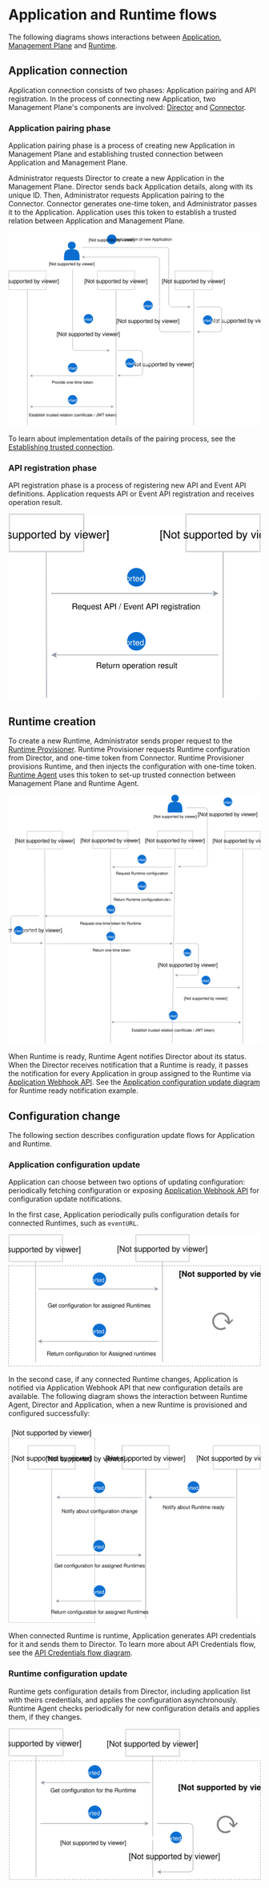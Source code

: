 # Application and Runtime flows

The following diagrams shows interactions between [Application](./../terminology.md#application), [Management Plane](./../terminology.md#management-plane) and [Runtime](./../terminology.md#runtime).

## Application connection

Application connection consists of two phases: Application pairing and API registration. In the process of connecting new Application, two Management Plane's components are involved: [Director](./../terminology.md#mp-director) and [Connector](./../terminology.md#mp-connector).

### Application pairing phase

Application pairing phase is a process of creating new Application in Management Plane and establishing trusted connection between Application and Management Plane. 

Administrator requests Director to create a new Application in the Management Plane. Director sends back Application details, along with its unique ID. Then, Administrator requests Application pairing to the Connector. Connector generates one-time token, and Administrator passes it to the Application. Application uses this token to establish a trusted relation between Application and Management Plane.

![](./assets/app-pairing.svg)

To learn about implementation details of the pairing process, see the [Establishing trusted connection](./establishing-trusted-connection.md).

### API registration phase

API registration phase is a process of registering new API and Event API definitions. Application requests API or Event API registration and receives operation result.

![](./assets/api-registration.svg)

## Runtime creation

To create a new Runtime, Administrator sends proper request to the [Runtime Provisioner](./../terminology.md#mp-runtime-provisioner). Runtime Provisioner requests Runtime configuration from Director, and one-time token from Connector. Runtime Provisioner provisions Runtime, and then injects the configuration with one-time token. [Runtime Agent](./../terminology.md#runtime-agent) uses this token to set-up trusted connection between Management Plane and Runtime Agent.

![](./assets/runtime-creation.svg)

When Runtime is ready, Runtime Agent notifies Director about its status. When the Director receives notification that a Runtime is ready, it passes the notification for every Application in group assigned to the Runtime via [Application Webhook API](./../terminology.md#application-webhook-api). See the [Application configuration update diagram](#application-configuration-update) for Runtime ready notification example.

## Configuration change

The following section describes configuration update flows for Application and Runtime.

### Application configuration update

Application can choose between two options of updating configuration: periodically fetching configuration or exposing [Application Webhook API](./../terminology.md#application-webhook-api) for configuration update notifications.

In the first case, Application periodically pulls configuration details for connected Runtimes, such as `eventURL`.

![](./assets/app-configuration-update.svg)

In the second case, if any connected Runtime changes, Application is notified via Application Webhook API that new configuration details are available. The following diagram shows the interaction between Runtime Agent, Director and Application, when a new Runtime is provisioned and configured successfully:

![](./assets/runtime-notification.svg)

When connected Runtime is runtime, Application generates API credentials for it and sends them to Director. To learn more about API Credentials flow, see the [API Credentials flow diagram](./../architecture/api-credentials-flows.md).

### Runtime configuration update

Runtime gets configuration details from Director, including application list with theirs credentials, and applies the configuration asynchronously. Runtime Agent checks periodically for new configuration details and applies them, if they changes.

![](./assets/runtime-configuration-update.svg)
